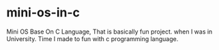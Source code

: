 # mini-os-in-c
Mini OS Base On C Language, That is basically fun project. when I was in University. Time I made to fun with c programming language.
